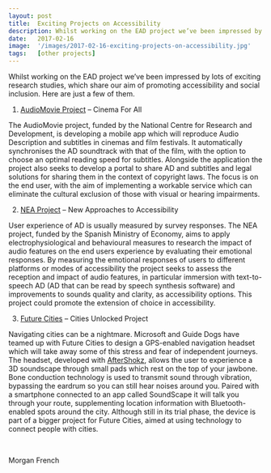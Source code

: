 ```yaml
---
layout: post
title:  Exciting Projects on Accessibility
description: Whilst working on the EAD project we’ve been impressed by lots of exciting research studies, which share our aim of promoting accessibility and social inclusion. Here are just a few of them.
date:   2017-02-16
image:  '/images/2017-02-16-exciting-projects-on-accessibility.jpg'
tags:   [other projects]
---
```


Whilst working on the EAD project we’ve been impressed by lots of exciting research studies, which share our aim of promoting accessibility and social inclusion. Here are just a few of them.

1. [AudioMovie Project](http://audiomovie.pl/) – Cinema For All

The AudioMovie project, funded by the National Centre for Research and Development, is developing a mobile app which will reproduce Audio Description and subtitles in cinemas and film festivals. It automatically synchronises the AD soundtrack with that of the film, with the option to choose an optimal reading speed for subtitles. Alongside the application the project also seeks to develop a portal to share AD and subtitles and legal solutions for sharing them in the context of copyright laws. The focus is on the end user, with the aim of implementing a workable service which can eliminate the cultural exclusion of those with visual or hearing impairments.

2. [NEA Project](http://pagines.uab.cat/nea/content/activities) – New Approaches to Accessibility

User experience of AD is usually measured by survey responses. The NEA project, funded by the Spanish Ministry of Economy, aims to apply electrophysiological and behavioural measures to research the impact of audio features on the end users experience by evaluating their emotional responses. By measuring the emotional responses of users to different platforms or modes of accessibility the project seeks to assess the reception and impact of audio features, in particular immersion with text-to-speech AD (AD that can be read by speech synthesis software) and improvements to sounds quality and clarity, as accessibility options. This project could promote the extension of choice in accessibility.

3. [Future Cities](https://cp.catapult.org.uk/) – Cities Unlocked Project

Navigating cities can be a nightmare. Microsoft and Guide Dogs have teamed up with Future Cities to design a GPS-enabled navigation headset which will take away some of this stress and fear of independent journeys. The headset, developed with [AfterShokz](https://aftershokz.com/), allows the user to experience a 3D soundscape through small pads which rest on the top of your jawbone. Bone conduction technology is used to transmit sound through vibration, bypassing the eardrum so you can still hear noises around you. Paired with a smartphone connected to an app called SoundScape it will talk you through your route, supplementing location information with Bluetooth-enabled spots around the city. Although still in its trial phase, the device is part of a bigger project for Future Cities, aimed at using technology to connect people with cities.

<br>

Morgan French